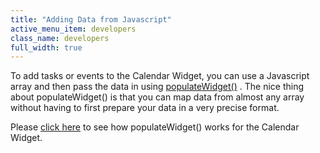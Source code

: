 ```yaml
---
title: "Adding Data from Javascript"
active_menu_item: developers
class_name: developers
full_width: true
---
```



To add tasks or events to the Calendar Widget, you can use a Javascript array and then pass the data in using [populateWidget()](../../../scripting-apis/client-api/widget-data-state-manipulation/populatewidget()/index) . The nice thing about populateWidget() is that you can map data from almost any array without having to first prepare your data in a very precise format.

Please [click here](../../../scripting-apis/client-api/widget-data-state-manipulation/populatewidget()/calendar-widget2) to see how populateWidget() works for the Calendar Widget.

